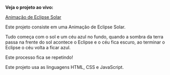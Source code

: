 **Veja o projeto ao vivo:**

[Animação de Eclipse Solar](https://ninja1375.github.io/Anima-o-de-Eclipse-Solar/)


Este projeto consiste em uma Animação de Eclipse Solar.

Tudo começa com o sol e um céu azul no fundo,  quando a sombra da terra passa na frente do sol acontece o Eclipse e o céu fica escuro,  ao  terminar o Eclipse o céu volta a ficar azul.

Este processo fica se repetindo!

Este projeto usa as linguagens HTML,  CSS e JavaScript.
